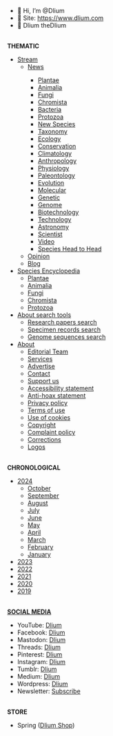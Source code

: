 - 👋 Hi, I’m @Dlium
- 👀 Site: https://www.dlium.com
- 🌱 Dlium theDlium

<br/><b>THEMATIC</b>
<ul><li><a href="https://www.dlium.com">Stream</a>
  <ul><li><a href="https://www.dlium.com/search/label/News">News</a></li>
    <ul><li><a href="https://www.dlium.com/search/label/Plantae">Plantae</a></li>
      <li><a href="https://www.dlium.com/search/label/Animalia">Animalia</a></li>
      <li><a href="https://www.dlium.com/search/label/Fungi">Fungi</a></li>
      <li><a href="https://www.dlium.com/search/label/Chromista">Chromista</a></li>
      <li><a href="https://www.dlium.com/search/label/Bacteria">Bacteria</a></li>
      <li><a href="https://www.dlium.com/search/label/Protozoa">Protozoa</a></li>
      <li><a href="https://www.dlium.com/search/label/NewSpecies">New Species</a></li>
      <li><a href="https://www.dlium.com/search/label/Taxonomy">Taxonomy</a></li>
      <li><a href="https://www.dlium.com/search/label/Ecology">Ecology</a></li>
      <li><a href="https://www.dlium.com/search/label/Conservation">Conservation</a></li>
      <li><a href="https://www.dlium.com/search/label/Climatology">Climatology</a></li>
      <li><a href="https://www.dlium.com/search/label/Anthropology">Anthropology</a></li>
      <li><a href="https://www.dlium.com/search/label/Physiologyr">Physiology</a></li>
      <li><a href="https://www.dlium.com/search/label/Paleontology">Paleontology</a></li>
      <li><a href="https://www.dlium.com/search/label/Evolution">Evolution</a></li>
      <li><a href="https://www.dlium.com/search/label/Molecular">Molecular</a></li>
      <li><a href="https://www.dlium.com/search/label/Genetic">Genetic</a></li>
      <li><a href="https://www.dlium.com/search/label/Genome">Genome</a></li>
      <li><a href="https://www.dlium.com/search/label/Biotechnology">Biotechnology</a></li>
      <li><a href="https://www.dlium.com/search/label/Technology">Technology</a></li>
      <li><a href="https://www.dlium.com/search/label/Astronomy">Astronomy</a></li>
      <li><a href="https://www.dlium.com/search/label/Scientist">Scientist</a></li>
      <li><a href="https://www.dlium.com/search/label/Video">Video</a></li>
      <li><a href="https://www.dlium.com/search/label/Identification">Species Head to Head</a></li></ul>
    <li><a href="https://www.dlium.com/search/label/Opinion">Opinion</a></li>
    <li><a href="https://www.dlium.com/search/label/Blog">Blog</a></li></ul>
  <li><a href="https://www.dlium.com/p/1.html">Species Encyclopedia</a>
    <ul><li><a href="https://www.dlium.com/p/2.html">Plantae</a></li>
      <li><a href="https://www.dlium.com/p/3.html">Animalia</a></li>
      <li><a href="https://www.dlium.com/p/7.html">Fungi</a></li>
      <li><a href="https://www.dlium.com/p/55.html">Chromista</a></li>
      <li><a href="https://www.dlium.com/p/57.html">Protozoa</a></li></ul>
  <li><a href="https://www.dlium.com/p/search.html">About search tools</a>
    <ul><li><a href="https://www.dlium.com/p/research.html">Research papers search</a></li>
      <li><a href="https://www.dlium.com/p/specimen.html">Specimen records search</a></li>
      <li><a href="https://www.dlium.com/p/genome.html">Genome sequences search</a></li></ul>
<li><a href="https://www.dlium.com/p/about.html">About</a>
<ul><li><a href="https://www.dlium.com/p/team.html">Editorial Team</a></li>
<li><a href="https://www.dlium.com/p/services.html">Services</a></li>
      <li><a href="https://www.dlium.com/p/advertise.html">Advertise</a></li>
      <li><a href="https://www.dlium.com/p/contact.html">Contact</a></li>
      <li><a href="https://www.dlium.com/p/donate.html">Support us</a></li>
      <li><a href="https://www.dlium.com/p/accessibility.html">Accessibility statement</a></li>
      <li><a href="https://www.dlium.com/p/anti-hoax.html">Anti-hoax statement</a></li>
      <li><a href="https://www.dlium.com/p/privacy.html">Privacy policy</a></li>
      <li><a href="https://www.dlium.com/p/terms-of-use.html">Terms of use</a></li>
      <li><a href="https://www.dlium.com/p/use-of-cookies.html">Use of cookies</a></li>
      <li><a href="https://www.dlium.com/p/25.html">Copyright</a></li>
      <li><a href="https://www.dlium.com/p/complaint.html">Complaint policy</a></li>
      <li><a href="https://www.dlium.com/p/corrections.html">Corrections</a></li>
      <li><a href="https://www.dlium.com/p/logos.html">Logos</a></li></ul></ul>
<br/><b>CHRONOLOGICAL</b>
<ul><li><a href="https://www.dlium.com/2024/">2024</a>
  <ul><li><a href="https://www.dlium.com/2024/10">October</a></li>
    <li><a href="https://www.dlium.com/2024/09">September</a></li>
    <li><a href="https://www.dlium.com/2024/08">August</a></li>
    <li><a href="https://www.dlium.com/2024/07">July</a></li>
    <li><a href="https://www.dlium.com/2024/06">June</a></li>
    <li><a href="https://www.dlium.com/2024/05">May</a></li>
    <li><a href="https://www.dlium.com/2024/04">April</a></li>
    <li><a href="https://www.dlium.com/2024/03">March</a></li>
    <li><a href="https://www.dlium.com/2024/02">February</a></li>
    <li><a href="https://www.dlium.com/2024/01">January</a></li></ul>
  <li><a href="https://www.dlium.com/2023/">2023</a></li>
  <li><a href="https://www.dlium.com/2022/">2022</a></li>
  <li><a href="https://www.dlium.com/2021/">2021</a></li>
  <li><a href="https://www.dlium.com/2020/">2020</a></li>
  <li><a href="https://www.dlium.com/2019/">2019</a></li></ul>
<br/><b><a href="https://www.dlium.com/p/social-media.html">SOCIAL MEDIA</a></b>
<ul><li>YouTube: <a href="https://youtube.com/@Dlium" target="_blank">Dlium</a></li>
  <li>Facebook: <a href="https://www.facebook.com/Dlium" target="_blank">Dlium</a></li>
  <li>Mastodon: <a href="https://mastodon.social/@Dlium" target="_blank">Dlium</a></li>
  <li>Threads: <a href="https://www.threads.net/@thedlium" target="_blank">Dlium</a></li>
  <li>Pinterest: <a href="https://www.pinterest.com/TheDlium" target="_blank">Dlium</a></li>
  <li>Instagram: <a href="https://www.instagram.com/TheDlium" target="_blank">Dlium</a></li>
  <li>Tumblr: <a href="https://dlium.tumblr.com" target="_blank">Dlium</a></li>
  <li>Medium: <a href="https://medium.com/@dlium" target="_blank">Dlium</a></li>
  <li>Wordpress: <a href="https://thedlium.wordpress.com/" target="_blank">Dlium</a></li>
  <li>Newsletter: <a href="http://eepurl.com/iWJWKI" rel="nofollow" target="_blank">Subscribe</a></li></ul>
<br/><b>STORE</b>
<ul><li>Spring (<a href="https://my-store-f5ac4d.creator-spring.com" rel="nofollow" target="_blank">Dlium Shop</a>)</li></ul>

<!---
Dlium/Dlium is a ✨ special ✨ repository because its `README.md` (this file) appears on your GitHub profile.
You can click the Preview link to take a look at your changes.
--->
